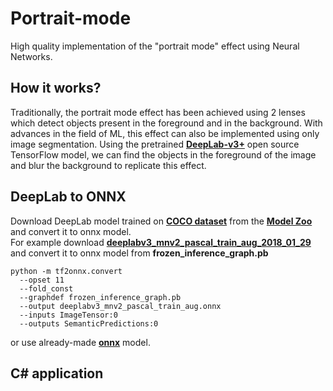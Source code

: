 # Portrait-mode
High quality implementation of the "portrait mode" effect using Neural Networks.

## How it works?
Traditionally, the portrait mode effect has been achieved using 2 lenses which detect objects present in the foreground and in the background. With advances in the field of ML, this effect can also be implemented using only image segmentation. Using the pretrained [**DeepLab-v3+**](https://github.com/tensorflow/models/tree/master/research/deeplab) open source TensorFlow model, we can find the objects in the foreground of the image and blur the background to replicate this effect.

## DeepLab to ONNX
Download DeepLab model trained on [**COCO dataset**](https://cocodataset.org/#home) from the [**Model Zoo**](https://github.com/tensorflow/models/blob/master/research/deeplab/g3doc/model_zoo.md) and convert it to onnx model.  
For example download [**deeplabv3_mnv2_pascal_train_aug_2018_01_29**](http://download.tensorflow.org/models/deeplabv3_mnv2_pascal_train_aug_2018_01_29.tar.gz) and convert it to onnx model from **frozen_inference_graph.pb**
```
python -m tf2onnx.convert 
  --opset 11
  --fold_const
  --graphdef frozen_inference_graph.pb
  --output deeplabv3_mnv2_pascal_train_aug.onnx
  --inputs ImageTensor:0
  --outputs SemanticPredictions:0
```
or use already-made [**onnx**](https://yadi.sk/d/SieS9IWAzYhdZg?w=1) model.

## C# application
